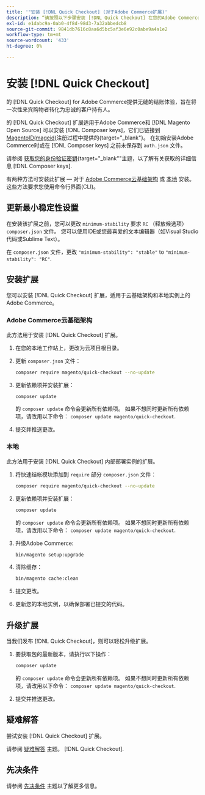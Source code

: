 ```yaml
---
title: '"安装 [!DNL Quick Checkout] (对于Adobe Commerce扩展)'
description: “请按照以下步骤安装 [!DNL Quick Checkout] 在您的Adobe Commerce项目中。”
exl-id: e1dabc9a-0ab0-4f8d-98d3-7a32abbedcb8
source-git-commit: 9841db7616c8aa6d5bc5af3e6e92c0abe9a4a1e2
workflow-type: tm+mt
source-wordcount: '433'
ht-degree: 0%

---
```


# 安装 [!DNL Quick Checkout]

的 [!DNL Quick Checkout] for Adobe Commerce提供无缝的结账体验，旨在将一次性来宾购物者转化为忠诚的客户持有人。

的 [!DNL Quick Checkout] 扩展适用于Adobe Commerce和 [!DNL Magento Open Source] 可以安装 [!DNL Composer keys]，它们已链接到 [MagentoID(mageid)](https://devdocs.magento.com/marketplace/sellers/profile-personal.html#field-descriptions)注册过程中提供的{target=&quot;_blank&quot;}。 在初始安装Adobe Commerce时或在 [!DNL Composer keys] 之前未保存到 `auth.json` 文件。

请参阅 [获取您的身份验证密钥](https://devdocs.magento.com/guides/v2.4/install-gde/prereq/connect-auth.html){target=&quot;_blank&quot;&quot;主题，以了解有关获取的详细信息 [!DNL Composer keys].

有两种方法可安装此扩展 — 对于 [Adobe Commerce云基础架构](#magento-commerce-cloud) 或 [本地](#on-premises) 安装。 这些方法要求您使用命令行界面(CLI)。

## 更新最小稳定性设置

在安装该扩展之前，您可以更改 `minimum-stability` 要求 `RC` （释放候选项） `composer.json` 文件。 您可以使用IDE或您最喜爱的文本编辑器（如Visual Studio代码或Sublime Text）。

在 `composer.json` 文件，更改 `"minimum-stability": "stable"` to `"minimum-stability": "RC"`.

## 安装扩展

您可以安装 [!DNL Quick Checkout] 扩展，适用于云基础架构和本地实例上的Adobe Commerce。

### Adobe Commerce云基础架构

此方法用于安装 [!DNL Quick Checkout] 扩展。

1. 在您的本地工作站上，更改为云项目根目录。

1. 更新 `composer.json` 文件：

   ```bash
   composer require magento/quick-checkout --no-update
   ```

1. 更新依赖项并安装扩展：

   ```bash
   composer update
   ```

   的 `composer update` 命令会更新所有依赖项。 如果不想同时更新所有依赖项，请改用以下命令： `composer update magento/quick-checkout`.

1. 提交并推送更改。

### 本地

此方法用于安装 [!DNL Quick Checkout] 内部部署实例的扩展。

1. 将快速结帐模块添加到 `require` 部分 `composer.json` 文件：

   ```bash
   composer require magento/quick-checkout --no-update
   ```

1. 更新依赖项并安装扩展：

   ```bash
   composer update
   ```

   的 `composer update` 命令会更新所有依赖项。 如果不想同时更新所有依赖项，请改用以下命令： `composer update magento/quick-checkout`.

1. 升级Adobe Commerce:

   ```bash
   bin/magento setup:upgrade
   ```

1. 清除缓存：

   ```bash
   bin/magento cache:clean
   ```

1. 提交更改。
1. 更新您的本地实例，以确保部署已提交的代码。

## 升级扩展

当我们发布 [!DNL Quick Checkout]，则可以轻松升级扩展。

1. 要获取包的最新版本，请执行以下操作：

   ```bash
   composer update
   ```

   的 `composer update` 命令会更新所有依赖项。 如果不想同时更新所有依赖项，请改用以下命令： `composer update magento/quick-checkout`.

1. 提交并推送更改。

## 疑难解答

尝试安装 [!DNL Quick Checkout] 扩展。

请参阅 [疑难解答](../quick-checkout/troubleshooting.md) 主题。 [!DNL Quick Checkout].

## 先决条件

请参阅 [先决条件](../quick-checkout/prerequisites.md) 主题以了解更多信息。
